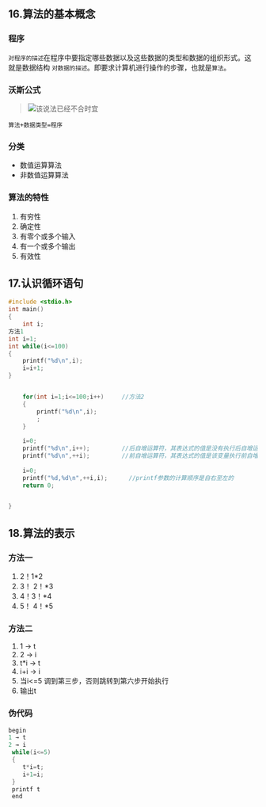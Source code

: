 ## 16.算法的基本概念


### 程序


`对程序的描述`在程序中要指定哪些数据以及这些数据的类型和数据的组织形式。这就是数据结构
`对数据的描述`。即要求计算机进行操作的步骤，也就是`算法`。


### 沃斯公式


> ![](https://cdn.jsdelivr.net/gh/passwordgloo/icon/warning.svg)该说法已经不合时宜


`算法+数据类型=程序`


### 分类


- 数值运算算法
- 非数值运算算法


### 算法的特性


1. 有穷性
2. 确定性
3. 有零个或多个输入
4. 有一个或多个输出
5. 有效性


## 17.认识循环语句


```c
#include <stdio.h>
int main()
{
	int i;
方法1
int i=1;
int while(i<=100)
{
	printf("%d\n",i);
	i=i+1;
}


	for(int i=1;i<=100;i++)     //方法2
	{
		printf("%d\n",i);
		;
	}
	
	i=0;
	printf("%d\n",i++);         //后自增运算符，其表达式的值是没有执行后自增运算之前的值
	printf("%d\n",++i);         //前自增运算符，其表达式的值是该变量执行前自增运算之后的值
	
	i=0;
	printf("%d,%d\n",++i,i);      //printf参数的计算顺序是自右至左的
	return 0;


}
```


## 18.算法的表示


### 方法一


1. 2！1*2
2. 3！ 2！*3
3. 4！3！*4
4. 5！ 4！*5


### 方法二


1. 1 → t
2. 2 → i
3. t*i → t
4. i+i → i
5. 当i<=5 调到第三步，否则跳转到第六步开始执行
6. 输出t


### 伪代码


```c
begin
1 → t
2 → i
 while(i<=5)
 {
	t*i=t;
	i+1=i;
 }
 printf t
 end
```




